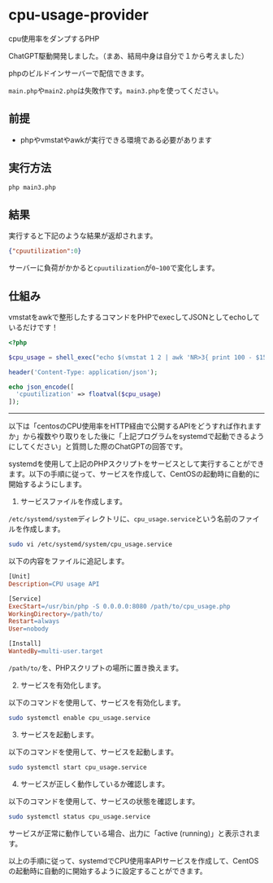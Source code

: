 # cpu-usage-provider
cpu使用率をダンプするPHP

ChatGPT駆動開発しました。（まあ、結局中身は自分で１から考えました）

phpのビルドインサーバーで配信できます。

`main.php`や`main2.php`は失敗作です。`main3.php`を使ってください。

## 前提
- phpやvmstatやawkが実行できる環境である必要があります

## 実行方法

```bash
php main3.php
```

## 結果
実行すると下記のような結果が返却されます。

```json
{"cpuutilization":0}
```

サーバーに負荷がかかると`cpuutilization`が`0~100`で変化します。

## 仕組み

vmstatをawkで整形したするコマンドをPHPでexecしてJSONとしてechoしているだけです！

```php
<?php

$cpu_usage = shell_exec("echo $(vmstat 1 2 | awk 'NR>3{ print 100 - $15 }')");

header('Content-Type: application/json');

echo json_encode([
  'cpuutilization' => floatval($cpu_usage)
]);
```

---

以下は「centosのCPU使用率をHTTP経由で公開するAPIをどうすれば作れますか」から複数やり取りをした後に「上記プログラムをsystemdで起動できるようにしてください」と質問した際のChatGPTの回答です。

systemdを使用して上記のPHPスクリプトをサービスとして実行することができます。以下の手順に従って、サービスを作成して、CentOSの起動時に自動的に開始するようにします。

1. サービスファイルを作成します。

`/etc/systemd/system`ディレクトリに、`cpu_usage.service`という名前のファイルを作成します。

```bash
sudo vi /etc/systemd/system/cpu_usage.service
```

以下の内容をファイルに追記します。

```makefile
[Unit]
Description=CPU usage API

[Service]
ExecStart=/usr/bin/php -S 0.0.0.0:8080 /path/to/cpu_usage.php
WorkingDirectory=/path/to/
Restart=always
User=nobody

[Install]
WantedBy=multi-user.target
```

`/path/to/`を、PHPスクリプトの場所に置き換えます。

2. サービスを有効化します。

以下のコマンドを使用して、サービスを有効化します。

```bash
sudo systemctl enable cpu_usage.service
```

3. サービスを起動します。

以下のコマンドを使用して、サービスを起動します。

```bash
sudo systemctl start cpu_usage.service
```

4. サービスが正しく動作しているか確認します。

以下のコマンドを使用して、サービスの状態を確認します。

```bash
sudo systemctl status cpu_usage.service
```

サービスが正常に動作している場合、出力に「active (running)」と表示されます。

以上の手順に従って、systemdでCPU使用率APIサービスを作成して、CentOSの起動時に自動的に開始するように設定することができます。


